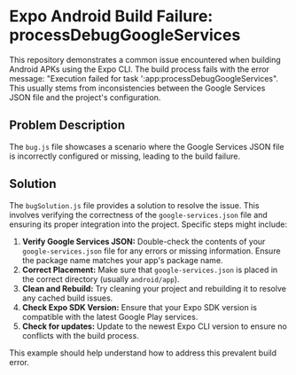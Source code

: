 # Expo Android Build Failure: processDebugGoogleServices

This repository demonstrates a common issue encountered when building Android APKs using the Expo CLI. The build process fails with the error message: "Execution failed for task ':app:processDebugGoogleServices". This usually stems from inconsistencies between the Google Services JSON file and the project's configuration.

## Problem Description

The `bug.js` file showcases a scenario where the Google Services JSON file is incorrectly configured or missing, leading to the build failure.

## Solution

The `bugSolution.js` file provides a solution to resolve the issue. This involves verifying the correctness of the `google-services.json` file and ensuring its proper integration into the project.  Specific steps might include:

1. **Verify Google Services JSON:** Double-check the contents of your `google-services.json` file for any errors or missing information. Ensure the package name matches your app's package name.
2. **Correct Placement:** Make sure that `google-services.json` is placed in the correct directory (usually `android/app`).
3. **Clean and Rebuild:**  Try cleaning your project and rebuilding it to resolve any cached build issues.
4. **Check Expo SDK Version:** Ensure that your Expo SDK version is compatible with the latest Google Play services.
5. **Check for updates:**  Update to the newest Expo CLI version to ensure no conflicts with the build process.

This example should help understand how to address this prevalent build error.